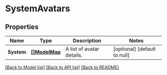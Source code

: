 # SystemAvatars

## Properties
Name | Type | Description | Notes
------------ | ------------- | ------------- | -------------
**System** | [**[]ModelMap**](map.md) | A list of avatar details. | [optional] [default to null]

[[Back to Model list]](../README.md#documentation-for-models) [[Back to API list]](../README.md#documentation-for-api-endpoints) [[Back to README]](../README.md)

